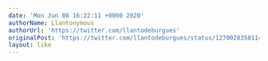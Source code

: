 ```yaml
---
date: 'Mon Jun 08 16:22:11 +0000 2020'
authorName: Llantonymous
authorUrl: 'https://twitter.com/llantodeburgues'
originalPost: 'https://twitter.com/llantodeburgues/status/1270028358114557954'
layout: like
---
```

